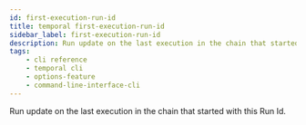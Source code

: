 ```yaml
---
id: first-execution-run-id
title: temporal first-execution-run-id
sidebar_label: first-execution-run-id
description: Run update on the last execution in the chain that started with this Run Id.
tags:
    - cli reference
    - temporal cli
    - options-feature
    - command-line-interface-cli
---
```


Run update on the last execution in the chain that started with this Run Id.